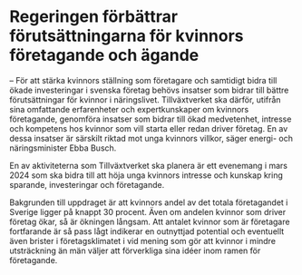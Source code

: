 # Regeringen förbättrar förutsättningarna för kvinnors företagande och ägande

– För att stärka kvinnors ställning som företagare och samtidigt bidra till ökade investeringar i svenska företag behövs insatser som bidrar till bättre förutsättningar för kvinnor i näringslivet. Tillväxtverket ska därför, utifrån sina omfattande erfarenheter och expertkunskaper om kvinnors företagande, genomföra insatser som bidrar till ökad medvetenhet, intresse och kompetens hos kvinnor som vill starta eller redan driver företag. En av dessa insatser är särskilt riktad mot unga kvinnors villkor, säger energi- och näringsminister Ebba Busch.

En av aktiviteterna som Tillväxtverket ska planera är ett evenemang i mars 2024 som ska bidra till att höja unga kvinnors intresse och kunskap kring sparande, investeringar och företagande.

Bakgrunden till uppdraget är att kvinnors andel av det totala företagandet i Sverige ligger på knappt 30 procent. Även om andelen kvinnor som driver företag ökar, så är ökningen långsam. Att antalet kvinnor som är företagare fortfarande är så pass lågt indikerar en outnyttjad potential och eventuellt även brister i företagsklimatet i vid mening som gör att kvinnor i mindre utsträckning än män väljer att förverkliga sina idéer inom ramen för företagande.
